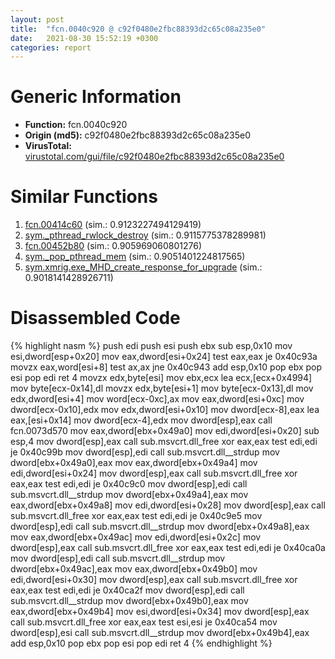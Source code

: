 ```yaml
---
layout: post
title:  "fcn.0040c920 @ c92f0480e2fbc88393d2c65c08a235e0"
date:   2021-08-30 15:52:19 +0300
categories: report
---
```


# Generic Information
- **Function:** fcn.0040c920
- **Origin (md5):** c92f0480e2fbc88393d2c65c08a235e0
- **VirusTotal:** [virustotal.com/gui/file/c92f0480e2fbc88393d2c65c08a235e0][virustotal_ref]



# Similar Functions

1. [fcn.00414c60][similar_1_ref] (sim.: 0.9123227494129419)
2. [sym.\_pthread\_rwlock\_destroy][similar_2_ref] (sim.: 0.9115775378289981)
3. [fcn.00452b80][similar_3_ref] (sim.: 0.905969060801276)
4. [sym.\_pop\_pthread\_mem][similar_4_ref] (sim.: 0.9051401224817565)
5. [sym.xmrig.exe\_MHD\_create\_response\_for\_upgrade][similar_5_ref] (sim.: 0.9018141428926711)


# Disassembled Code

{% highlight nasm %}
push edi
push esi
push ebx
sub esp,0x10
mov esi,dword[esp+0x20]
mov eax,dword[esi+0x24]
test eax,eax
je 0x40c93a
movzx eax,word[esi+8]
test ax,ax
jne 0x40c943
add esp,0x10
pop ebx
pop esi
pop edi
ret 4
movzx edx,byte[esi]
mov ebx,ecx
lea ecx,[ecx+0x4994]
mov byte[ecx-0x14],dl
movzx edx,byte[esi+1]
mov byte[ecx-0x13],dl
mov edx,dword[esi+4]
mov word[ecx-0xc],ax
mov eax,dword[esi+0xc]
mov dword[ecx-0x10],edx
mov edx,dword[esi+0x10]
mov dword[ecx-8],eax
lea eax,[esi+0x14]
mov dword[ecx-4],edx
mov dword[esp],eax
call fcn.0073d570
mov eax,dword[ebx+0x49a0]
mov edi,dword[esi+0x20]
sub esp,4
mov dword[esp],eax
call sub.msvcrt.dll_free
xor eax,eax
test edi,edi
je 0x40c99b
mov dword[esp],edi
call sub.msvcrt.dll__strdup
mov dword[ebx+0x49a0],eax
mov eax,dword[ebx+0x49a4]
mov edi,dword[esi+0x24]
mov dword[esp],eax
call sub.msvcrt.dll_free
xor eax,eax
test edi,edi
je 0x40c9c0
mov dword[esp],edi
call sub.msvcrt.dll__strdup
mov dword[ebx+0x49a4],eax
mov eax,dword[ebx+0x49a8]
mov edi,dword[esi+0x28]
mov dword[esp],eax
call sub.msvcrt.dll_free
xor eax,eax
test edi,edi
je 0x40c9e5
mov dword[esp],edi
call sub.msvcrt.dll__strdup
mov dword[ebx+0x49a8],eax
mov eax,dword[ebx+0x49ac]
mov edi,dword[esi+0x2c]
mov dword[esp],eax
call sub.msvcrt.dll_free
xor eax,eax
test edi,edi
je 0x40ca0a
mov dword[esp],edi
call sub.msvcrt.dll__strdup
mov dword[ebx+0x49ac],eax
mov eax,dword[ebx+0x49b0]
mov edi,dword[esi+0x30]
mov dword[esp],eax
call sub.msvcrt.dll_free
xor eax,eax
test edi,edi
je 0x40ca2f
mov dword[esp],edi
call sub.msvcrt.dll__strdup
mov dword[ebx+0x49b0],eax
mov eax,dword[ebx+0x49b4]
mov esi,dword[esi+0x34]
mov dword[esp],eax
call sub.msvcrt.dll_free
xor eax,eax
test esi,esi
je 0x40ca54
mov dword[esp],esi
call sub.msvcrt.dll__strdup
mov dword[ebx+0x49b4],eax
add esp,0x10
pop ebx
pop esi
pop edi
ret 4
{% endhighlight %}


[similar_1_ref]: /report/fcn.00414c60@c92f0480e2fbc88393d2c65c08a235e0
[similar_2_ref]: /report/sym._pthread_rwlock_destroy@63ed397a4c52e7848cb26aceda5eef45
[similar_3_ref]: /report/fcn.00452b80@c92f0480e2fbc88393d2c65c08a235e0
[similar_4_ref]: /report/sym._pop_pthread_mem@63ed397a4c52e7848cb26aceda5eef45
[similar_5_ref]: /report/sym.xmrig.exe_MHD_create_response_for_upgrade@c92f0480e2fbc88393d2c65c08a235e0
[virustotal_ref]: https://www.virustotal.com/gui/file/c92f0480e2fbc88393d2c65c08a235e0
